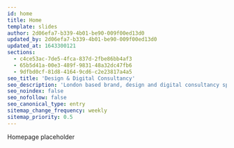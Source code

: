 ```yaml
---
id: home
title: Home
template: slides
author: 2d06efa7-b339-4b01-be90-009f00ed13d0
updated_by: 2d06efa7-b339-4b01-be90-009f00ed13d0
updated_at: 1643300121
sections:
  - c4ce53ac-7de5-4fca-837d-2fbe86bb4af3
  - 65b5d41a-00e3-489f-9831-48a32dc47fb6
  - 9dfbd0cf-81d8-4164-9cd6-c2e23817a4a5
seo_title: 'Design & Digital Consultancy'
seo_description: 'London based brand, design and digital consultancy specialising in the creation of highly considered brand identities, their application to a full range of media with a specialism in the digital environment'
seo_noindex: false
seo_nofollow: false
seo_canonical_type: entry
sitemap_change_frequency: weekly
sitemap_priority: 0.5
---
```

Homepage placeholder
